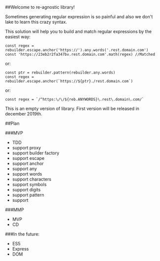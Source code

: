 ##Welcome to re-agnostic library!

Sometimes generating regular expression is so painful and also we don't lake to learn this crazy syntax.

This solution will help you to build and match regular expressions by the easiest way:

```
const regex = rebuilder.escape.anchor('https://').any.words('.rest.domain.com')
const 'https://23eb2r2fa347bv.rest.domain.com'.math(regex) //Matched
```

or:

```
const ptr = rebuilder.pattern(rebuilder.any.words)
const regex = rebuilder.escape.anchor(`https://${ptr}./rest.domain.com`)
```

or:

```
const regex = `/^https:\/\/${reb.ANYWORDS}\.rest\.domain\.com/`
``` 

This is an empty version of library. First version will be released in december 2019th.

##Plan


###MVP

 - TDD
 - support proxy
 - support builder factory
 - support escape
 - support anchor
 - support any
 - support words
 - support characters
 - support symbols
 - support digits
 - support pattern
 - support 

###MMP

 - MVP
 - CD

###In the future:
 - ES5
 - Express
 - DOM
